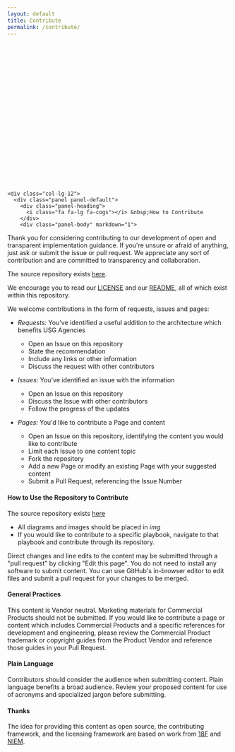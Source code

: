 ```yaml
---
layout: default
title: Contribute
permalink: /contribute/
---
```

<div class="jumbotron front-jumbotron" style="height: 320px;">
  <!--<img class="sharing-spot" src="{{ site.baseurl }}/assets/images/front/sharing-spot.png" alt="FICAM Playbooks" />-->
</div>

<!-- Page Content -->
<div class="container">
  <!-- Marketing Icons Section -->
  <div class="row">

    <div class="col-lg-12">
      <div class="panel panel-default">
        <div class="panel-heading">
          <i class="fa fa-lg fa-cogs"></i> &nbsp;How to Contribute
        </div>
        <div class="panel-body" markdown="1">

Thank you for considering contributing to our development of open and transparent implementation guidance. If you're unsure or afraid of anything, just ask or submit the issue or pull request. We appreciate any sort of contribution and are committed to transparency and collaboration.

The source repository exists [here]({{site.github.repository_url}}/{{site.branch}}/).

We encourage you to read our [LICENSE]({{site.baseurl}}/license) and our [README]({{site.github.repository_url}}/{{site.branch}}/README.md), all of which exist within this repository.  

We welcome contributions in the form of requests, issues and pages:  

* _Requests:_ You've identified a useful addition to the architecture which benefits USG Agencies
  * Open an Issue on this repository
  * State the recommendation
  * Include any links or other information
  * Discuss the request with other contributors  

* _Issues:_ You've identified an issue with the information
  * Open an Issue on this repository
  * Discuss the Issue with other contributors
  * Follow the progress of the updates

* _Pages:_ You'd like to contribute a Page and content
  * Open an Issue on this repository, identifying the content you would like to contribute
  * Limit each Issue to one content topic
  * Fork the repository
  * Add a new Page or modify an existing Page with your suggested content
  * Submit a Pull Request, referencing the Issue Number

#### How to Use the Repository to Contribute

The source repository exists [here]({{site.github.repository_url}}/{{site.branch}}/)

* All diagrams and images should be placed in _img_
* If you would like to contribute to a specific playbook, navigate to that playbook and contribute through its repository.

Direct changes and line edits to the content may be submitted through a "pull request" by clicking "Edit this page". You do not need to install any software to submit content. You can use GitHub's in-browser editor to edit files and submit a pull request for your changes to be merged.

####  General Practices
This content is Vendor neutral. Marketing materials for Commercial Products should not be submitted. If you would like to contribute a page or content which includes Commercial Products and a specific references for development and engineering, please review the Commercial Product trademark or copyright guides from the Product Vendor and reference those guides in your Pull Request.  

#### Plain Language
Contributors should consider the audience when submitting content. Plain language benefits a broad audience. Review your proposed content for use of acronyms and specialized jargon before submitting.

####  Thanks

The idea for providing this content as open source, the contributing framework, and the licensing framework are based on work from [18F](https://18f.gsa.gov) and [NIEM](https://niem.github.io/).


  </div>
</div>
